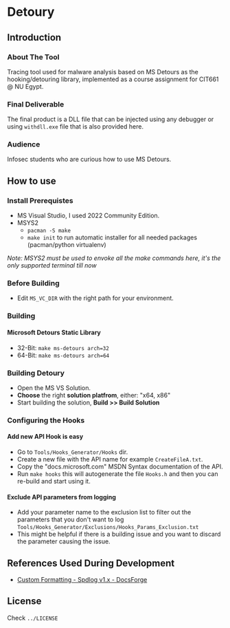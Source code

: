 # Detoury

## Introduction

### About The Tool
Tracing tool used for malware analysis based on MS Detours as the hooking/detouring library, implemented as a course assignment for CIT661 @ NU Egypt.

### Final Deliverable
The final product is a DLL file that can be injected using any debugger or using `withdll.exe` file that is also provided here.

### Audience
Infosec students who are curious how to use MS Detours.

## How to use
### Install Prerequistes 

* MS Visual Studio, I used 2022 Community Edition.
* MSYS2
  - `pacman -S make`
  - `make init` to run automatic installer for all needed packages (pacman/python virtualenv)

*Note: MSYS2 must be used to envoke all the make commands here, it's the only supported terminal till now*

### Before Building

* Edit `MS_VC_DIR` with the right path for your environment.

### Building

#### Microsoft Detours Static Library

* 32-Bit: `make ms-detours arch=32` 
* 64-Bit: `make ms-detours arch=64`

### Building Detoury

* Open the MS VS Solution.
* **Choose** the right **solution platfrom**, either: "x64, x86"
* Start building the solution, **Build >> Build Solution**

### Configuring the Hooks

#### Add new API Hook is easy

* Go to `Tools/Hooks_Generator/Hooks` dir.
* Create a new file with the API name for example `CreateFileA.txt`.
* Copy the "docs.microsoft.com" MSDN Syntax documentation of the API.
* Run `make hooks` this will autogenerate the file `Hooks.h` and then you can re-build and start using it.

#### Exclude API parameters from logging

* Add your parameter name to the exclusion list to filter out the parameters that you don't want to log `Tools/Hooks_Generator/Exclusions/Hooks_Params_Exclusion.txt`
* This might be helpful if there is a building issue and you want to discard the parameter causing the issue.

## References Used During Development

* [Custom Formatting - Spdlog v1.x - DocsForge](https://spdlog.docsforge.com/v1.x/3.custom-formatting/#pattern-flags)

## License 

Check `../LICENSE`

